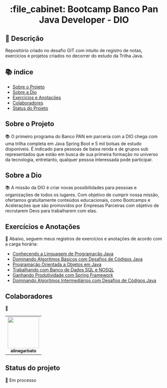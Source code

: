 <h1 align="center">:file_cabinet: Bootcamp Banco Pan Java Developer - DIO</h1>

## :memo: Descrição
Repositório criado no desafio GIT com intuito de registro de notas, exercícios e projetos criados no decorrer do estudo da Trilha Java.

## :books: índice

<!--ts-->
   * [Sobre o Projeto](#sobre-o-projeto)
   * [Sobre a Dio](#sobre-a-dio)
   * [Exercícios e Anotações](#exercícios-e-anotações)
   * [Colaboradores](#colaboradores)
   * [Status do Projeto](#status-do-projeto)
<!--te-->

## Sobre o Projeto
📚 O primeiro programa do Banco PAN em parceria com a DIO chega com uma trilha completa em Java Spring Boot e 5 mil bolsas de estudo disponíveis. É indicado para pessoas de baixa renda e de grupos sub representados que estão em busca de sua primeira formação no universo da tecnologia, entretanto, qualquer pessoa interessada pode participar.

## Sobre a Dio
📚 A missão da DIO é criar novas possibilidades para pessoas e organizações de todos os lugares. Com objetivo de cumprir nossa missão, ofertamos gratuitamente conteúdos educacionais, como Bootcamps e Acelerações que são promovidos por Empresas Parceiras com objetivo de recrutarem Devs para trabalharem com elas. 

## Exercícios e Anotações
:rocket: Abaixo, seguem meus registros de exercícios e anotações de acordo com a carga horária:

* [Conhecendo a Linguagem de Programação Java](https://github.com/alinegarbato/Desafios_Banco_Pan_Java_Developer/tree/main/Conhecendo%20a%20Linguagem%20de%20Programa%C3%A7%C3%A3o%20Java)
* [Dominando Algoritmos Básicos com Desafios de Códigos Java](https://github.com/alinegarbato/Desafios_Banco_Pan_Java_Developer/tree/main/Dominando%20Algoritmos%20B%C3%A1sicos%20com%20Desafios%20de%20C%C3%B3digos%20Java)
* [Programação Orientada a Objetos em Java](https://github.com/alinegarbato/Desafios_Banco_Pan_Java_Developer/tree/main/Programa%C3%A7%C3%A3o%20Orientada%20a%20Objetos%20em%20Java)
* [Trabalhando com Banco de Dados SQL e NOSQL](https://github.com/alinegarbato/Desafios_Banco_Pan_Java_Developer/tree/main/Trabalhando%20com%20Banco%20de%20Dados%20SQL%20e%20NOSQL)
* [Ganhando Produtividade com Spring Framework](https://github.com/alinegarbato/Desafios_Banco_Pan_Java_Developer/tree/main/Ganhando%20Produtividade%20com%20Spring%20Framework)
* [Dominando Algoritmos Intermediários com Desafios de Códigos Java](https://github.com/alinegarbato/Desafios_Banco_Pan_Java_Developer/tree/main/Dominando%20Algoritmos%20Intermedi%C3%A1rios%20com%20Desafios%20de%20C%C3%B3digos%20Java)

## Colaboradores
:handshake:
<table>
  <tr>
    <td align="center">
      <a href="http://github.com/alinegarbato">
        <img src="https://github.com/alinegarbato/todoapp/blob/main/octocat-1679669901194.png" width="100px;"/><br>
        <sub>
          <b>alinegarbato</b>
        </sub>
      </a>
    </td>
  </tr>
</table>

## Status do projeto
 :dart:
Em processo
